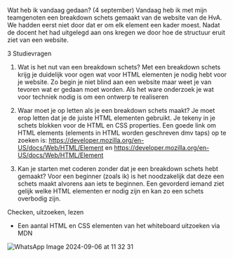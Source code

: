 Wat heb ik vandaag gedaan? (4 september)
Vandaag heb ik met mijn teamgenoten een breakdown schets gemaakt van de website van de HvA. We hadden eerst niet door dat er om elk element een kader moest. Nadat de docent het had uitgelegd aan ons kregen we door hoe de structuur eruit ziet van een website. 

3 Studievragen

1. Wat is het nut van een breakdown schets?
Met een breakdown schets krijg je duidelijk voor ogen wat voor HTML elementen je nodig hebt voor je website. Zo begin je niet blind aan een website maar weet je van tevoren wat er gedaan moet worden. Als het ware onderzoek je wat voor techniek nodig is om een ontwerp te realiseren

2. Waar moet je op letten als je een breakdown schets maakt?
Je moet erop letten dat je de juiste HTML elementen gebruikt. Je tekeny in je schets blokken voor de HTML en CSS properties. Een goede link om HTML elements (elements in HTML worden geschreven dmv taps) op te zoeken is: https://developer.mozilla.org/en-US/docs/Web/HTML/Element en https://developer.mozilla.org/en-US/docs/Web/HTML/Element

3. Kan je starten met coderen zonder dat je een breakdown schets hebt gemaakt?
Voor een beginner (zoals ik) is het noodzakelijk dat deze een schets maakt alvorens aan iets te beginnen. Een gevorderd iemand ziet gelijk welke HTML elementen er nodig zijn en kan zo een schets overbodig zijn.

Checken, uitzoeken, lezen
- Een aantal HTML en CSS elementen van het whiteboard uitzoeken via MDN

![WhatsApp Image 2024-09-06 at 11 32 31](https://github.com/user-attachments/assets/57e3b007-3ba9-428c-adfa-15a78ff02e39)
